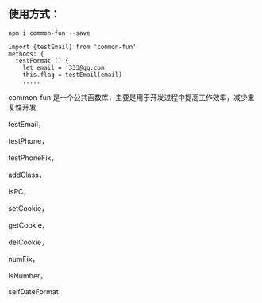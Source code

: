  ## 使用方式： 

```
npm i common-fun --save
```
```
import {testEmail} from 'common-fun'
methods: {
  testFormat () {
    let email = '333@qq.com'
    this.flag = testEmail(email)
    .....
 ```
common-fun 是一个公共函数库，主要是用于开发过程中提高工作效率，减少重复性开发

testEmail，

testPhone，

testPhoneFix，

addClass，

IsPC，

setCookie，

getCookie，

delCookie，

numFix，

isNumber，

selfDateFormat
